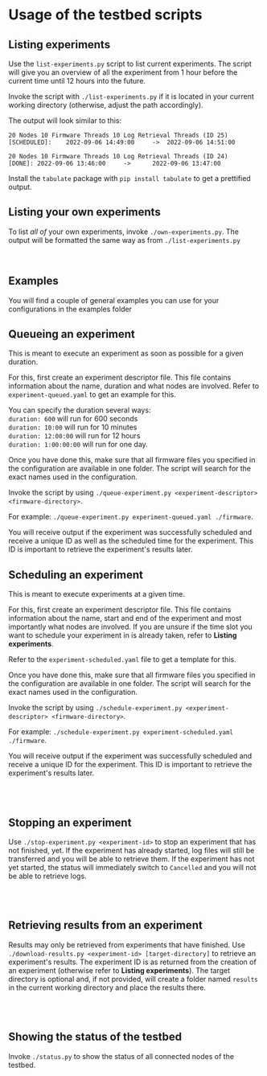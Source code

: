 # Usage of the testbed scripts

## Listing experiments
Use the `list-experiments.py` script to list current experiments.
The script will give you an overview of all the experiment from 1 hour before the current time until 12 hours into the future.

Invoke the script with `./list-experiments.py` if it is located in your current working directory (otherwise, adjust the path accordingly).

The output will look similar to this:
```
20 Nodes 10 Firmware Threads 10 Log Retrieval Threads (ID 25)   [SCHEDULED]:    2022-09-06 14:49:00     ->  2022-09-06 14:51:00

20 Nodes 10 Firmware Threads 10 Log Retrieval Threads (ID 24)   [DONE]: 2022-09-06 13:46:00     ->      2022-09-06 13:47:00
```

Install the `tabulate` package with `pip install tabulate` to get a prettified output.

## Listing your own experiments
To list _all of_ your own experiments, invoke `./own-experiments.py`.
The output will be formatted the same way as from `./list-experiments.py`

<br>

## Examples
You will find a couple of general examples you can use for your configurations in the examples folder

## Queueing an experiment
This is meant to execute an experiment as soon as possible for a given duration.

For this, first create an experiment descriptor file. This file contains information about the name, duration and what nodes are involved.
Refer to `experiment-queued.yaml` to get an example for this.

You can specify the duration several ways:\
`duration: 600` will run for 600 seconds\
`duration: 10:00` will run for 10 minutes\
`duration: 12:00:00` will run for 12 hours\
`duration: 1:00:00:00` will run for one day.

Once you have done this, make sure that all firmware files you specified in the configuration are available in one folder.
The script will search for the exact names used in the configuration.

Invoke the script by using `./queue-experiment.py <experiment-descriptor> <firmware-directory>`.

For example: `./queue-experiment.py experiment-queued.yaml ./firmware`.

You will receive output if the experiment was successfully scheduled and receive a unique ID as well as the scheduled time for the experiment.
This ID is important to retrieve the experiment's results later.

## Scheduling an experiment
This is meant to execute experiments at a given time.

For this, first create an experiment descriptor file. This file contains information about the name, start and end of the experiment and most importantly what nodes are involved.
If you are unsure if the time slot you want to schedule your experiment in is already taken, refer to **Listing experiments**.

Refer to the `experiment-scheduled.yaml` file to get a template for this.

Once you have done this, make sure that all firmware files you specified in the configuration are available in one folder.
The script will search for the exact names used in the configuration.

Invoke the script by using `./schedule-experiment.py <experiment-descriptor> <firmware-directory>`.

For example: `./schedule-experiment.py experiment-scheduled.yaml ./firmware`.

You will receive output if the experiment was successfully scheduled and receive a unique ID for the experiment.
This ID is important to retrieve the experiment's results later.

<br><br>


## Stopping an experiment
Use `./stop-experiment.py <experiment-id>` to stop an experiment that has not finished, yet.
If the experiment has already started, log files will still be transferred and you will be able to retrieve them.
If the experiment has not yet started, the status will immediately switch to `Cancelled` and you will not be able to retrieve logs.

<br><br>

## Retrieving results from an experiment
Results may only be retrieved from experiments that have finished.
Use `./download-results.py <experiment-id> [target-directory]` to retrieve an experiment's results.
The experiment ID is as returned from the creation of an experiment (otherwise refer to **Listing experiments**).
The target directory is optional and, if not provided, will create a folder named `results` in the current working directory and place the results there.

<br><br>

## Showing the status of the testbed
Invoke `./status.py` to show the status of all connected nodes of the testbed.